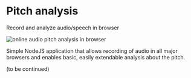 # Pitch analysis
Record and analyze audio/speech in browser

![online audio pitch analysis in browser](https://github.com/stefanspirkl/pitch-analysis/blob/master/pitch-detector-readme.png)

Simple NodeJS application that allows recording of audio in all major browsers and enables basic, easily extendable analysis about the pitch.

(to be continued)
